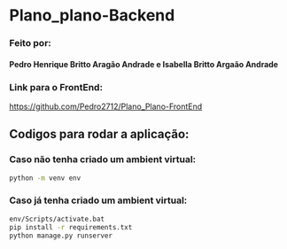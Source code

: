 # Plano_plano-Backend

### Feito por:
#### Pedro Henrique Britto Aragão Andrade e Isabella Britto Argaão Andrade

### Link para o FrontEnd:
https://github.com/Pedro2712/Plano_Plano-FrontEnd

## Codigos para rodar a aplicação:

### Caso não tenha criado um ambient virtual:
```cmd
python -m venv env
```
### Caso já tenha criado um ambient virtual:
```cmd
env/Scripts/activate.bat
pip install -r requirements.txt
python manage.py runserver
```
